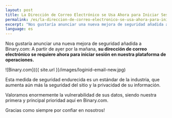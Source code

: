 ```yaml
---
layout: post
title: La Dirección de Correo Electrónico se Usa Ahora para Iniciar Sesión, para Incrementar la Seguridad
permalink: /es/la-direccion-de-correo-electronico-se-usa-ahora-para-iniciar-sesion-para-incrementar-la-seguridad/
excerpt: "Nos gustaría anunciar una nueva mejora de seguridad añadida a Binary.com: A partir de ayer por la mañana, su dirección de correo electrónico se requiere ahora para iniciar sesión en nuestra plataforma..."
language: es
---
```



Nos gustaría anunciar una nueva mejora de seguridad añadida a Binary.com: A partir de ayer por la mañana, **su dirección de correo electrónico se requiere ahora para iniciar sesión en nuestra plataforma de operaciones.**

![Binary.com]({{ site.url }}/images/loginid-email-new.jpg)

Esta medida de seguridad endurecida es un estándar de la industria, que aumenta aún más la seguridad del sitio y la privacidad de su información.

Valoramos enormemente la vulnerabilidad de sus datos, siendo nuestra primera y principal prioridad aquí en Binary.com.

Gracias como siempre por confiar en nosotros!
